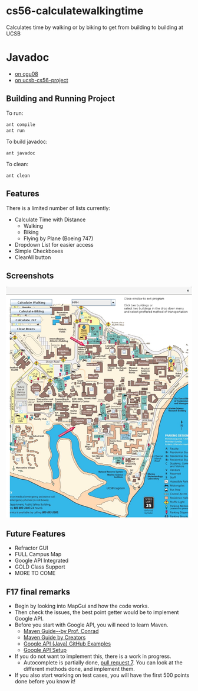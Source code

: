 # cs56-calculatewalkingtime

Calculates time by walking or by biking to get from building to building at UCSB

# Javadoc
* [on cgu08](http://cgu08.github.io/cs56-calculatewalkingtime/javadoc)
* [on ucsb-cs56-project](http://ucsb-cs56-projects.github.io/cs56-calculatewalkingtime/javadoc/index)

## Building and Running Project
To run:
```
ant compile
ant run
```
To build javadoc:
```
ant javadoc
```
To clean:
```
ant clean
```

## Features
There is a limited number of lists currently:
* Calculate Time with Distance
  * Walking
  * Biking
  * Flying by Plane (Boeing 747)
* Dropdown List for easier access
* Simple Checkboxes
* ClearAll button

## Screenshots

![Screenshot 1](images/screenshot.png?raw=true)

## Future Features
* Refractor GUI
* FULL Campus Map
* Google API Integrated
* GOLD Class Support
* MORE TO COME

## F17 final remarks
* Begin by looking into MapGui and how the code works.
* Then check the issues, the best point getter would be to implement Google API.
* Before you start with Google API, you will need to learn Maven.
  * [Maven Guide--by Prof. Conrad](https://ucsb-cs56-pconrad.github.io/topics/maven/)
  * [Maven Guide by Creators](https://maven.apache.org/guides/getting-started/maven-in-five-minutes.html)
  * [Google API (Java) GitHub Examples](https://github.com/google/google-api-java-client-samples)
  * [Google API Setup](https://developers.google.com/api-client-library/java/google-api-java-client/setup)
* If you do not want to implement this, there is a work in progress.
  * Autocomplete is partially done, [pull request 7](https://github.com/UCSB-CS56-Projects/cs56-calculatewalkingtime/issues/7). You can look at the different methods done, and implement them.
* If you also start working on test cases, you will have the first 500 points done before you know it!
